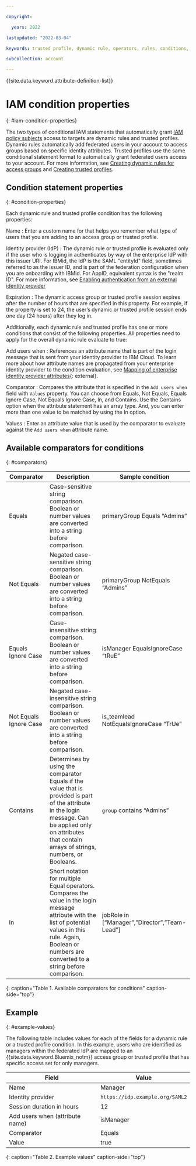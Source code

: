 ```yaml
---

copyright:

  years: 2022

lastupdated: "2022-03-04"

keywords: trusted profile, dynamic rule, operators, rules, conditions, properties

subcollection: account

---
```


{{site.data.keyword.attribute-definition-list}}


# IAM condition properties
{: #iam-condition-properties}

The two types of conditional IAM statements that automatically grant [IAM policy subjects](/docs/account?topic=account-cloudaccess) access to targets are dynamic rules and trusted profiles. Dynamic rules automatically add federated users in your account to access groups based on specific identity attributes. Trusted profiles use the same conditional statement format to automatically grant federated users access to your account. For more information, see [Creating dynamic rules for access groups](/docs/account?topic=account-rules) and [Creating trusted profiles](/docs/account?topic=account-create-trusted-profile). 


## Condition statement properties
{: #condition-properties}

Each dynamic rule and trusted profile condition has the following properties:

Name
:   Enter a custom name for that helps you remember what type of users that you are adding to an access group or trusted profile.

Identity provider (IdP)
:   The dynamic rule or trusted profile is evaluated only if the user who is logging in authenticates by way of the enterprise IdP with this issuer URI. For IBMid, the IdP is the SAML "entityId" field, sometimes referred to as the issuer ID, and is part of the federation configuration when you are onboarding with IBMid. For AppID, equivalent syntax is the "realm ID". For more information, see [Enabling authentication from an external identity provider](https://cloud.ibm.com/docs/account?topic=account-idp-integration)

Expiration
:   The dynamic access group or trusted profile session expires after the number of hours that are specified in this property. For example, if the property is set to 24, the user’s dynamic or trusted profile session ends one day (24 hours) after they log in.



Additionally, each dynamic rule and trusted profile has one or more conditions that consist of the following properties. All properties need to apply for the overall dynamic rule evaluate to true:

Add users when
:   References an attribute name that is part of the login message that is sent from your identity provider to IBM Cloud. To learn more about how attribute names are propagated from your enterprise identity provider to the condition evaluation, see [Mapping of enterprise identity provider attributes](https://developer.ibm.com/tutorials/use-iam-access-groups-to-effectively-manage-access-to-your-cloud-resources/#mapping-of-enterprise-identity-provider-attributes){: external}.

Comparator
:   Compares the attribute that is specified in the `Add users when` field with `Values` property. You can choose from Equals, Not Equals, Equals Ignore Case, Not Equals Ignore Case, In, and Contains. Use the Contains option when the attribute statement has an array type. And, you can enter more than one value to be matched by using the In option.

Values
:   Enter an attribute value that is used by the comparator to evaluate against the `Add users when` attribute name.

## Available comparators for conditions
{: #comparators}

| Comparator | Description  | Sample condition |
|------------|--------------|------------------|
| Equals                 | Case-sensitive string comparison. Boolean or number values are converted into a string before comparison. | primaryGroup Equals “Admins” |
| Not Equals             | Negated case-sensitive string comparison. Boolean or number values are converted into a string before comparison. | primaryGroup NotEquals “Admins” |
| Equals Ignore Case     | Case-insensitive string comparison. Boolean or number values are converted into a string before comparison. | isManager EqualsIgnoreCase “tRuE” |
| Not Equals Ignore Case | Negated case-insensitive string comparison. Boolean or number values are converted into a string before comparison.	 | is_teamlead NotEqualsIgnoreCase “TrUe” |
| Contains               | Determines by using the comparator Equals if the value that is provided is part of the attribute in the login message. Can be applied only on attributes that contain arrays of strings, numbers, or Booleans. | `group` contains “Admins” |
| In                     | Short notation for multiple Equal operators. Compares the value in the login message attribute with the list of potential values in this rule. Again, Boolean or numbers are converted to a string before comparison. | jobRole in [“Manager”,”Director”,”Team-Lead”] |
{: caption="Table 1. Available comparators for conditions" caption-side="top"}

## Example
{: #example-values}

The following table includes values for each of the fields for a dynamic rule or a trusted profile condition. In this example, users who are identified as managers within the federated IdP are mapped to an {{site.data.keyword.Bluemix_notm}} access group or trusted profile that has specific access set for only managers.

| Field                           | Value                           |
|---------------------------------|---------------------------------|
| Name                            | Manager                         |
| Identity provider               | `https://idp.example.org/SAML2` |
| Session duration in hours       | 12                              |
| Add users when (attribute name) | isManager                       |
| Comparator                      | Equals                          |
| Value                           | true                            |
{: caption="Table 2. Example values" caption-side="top"}
